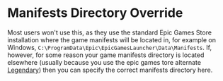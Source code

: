 # Manifests Directory Override

Most users won't use this, as they use the standard Epic Games Store installation where the game manifests will be located in, for example on Windows, `C:\ProgramData\Epic\EpicGamesLauncher\Data\Manifests`. If, however, for some reason your game manifests directory is located elsewhere (usually because you use the epic games tore alternate [Legendary](https://github.com/derrod/legendary)) then you can specify the correct manifests directory here.
